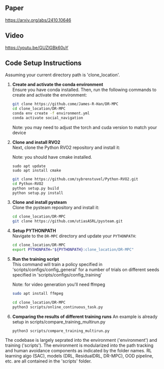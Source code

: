 ## Paper
https://arxiv.org/abs/2410.10646
## Video
https://youtu.be/GUZlGBk60uY

## Code Setup Instructions

Assuming your current directory path is 'clone_location'.

1. **Create and activate the conda environment**  
   Ensure you have conda installed. Then, run the following commands to create and activate the environment:

   ```bash
   git clone https://github.come/James-R-Han/DR-MPC
   cd clone_location/DR-MPC
   conda env create -f environment.yml
   conda activate social_navigation
   ```
   Note: you may need to adjust the torch and cuda version to match your device

2. **Clone and install RVO2**  
   Next, clone the Python RVO2 repository and install it:

   Note: you should have cmake installed.
   ```
   sudo apt update
   sudo apt install cmake
   ```

   ```bash
   git clone https://github.com/sybrenstuvel/Python-RVO2.git
   cd Python-RVO2
   python setup.py build
   python setup.py install
   ```

3. **Clone and install pysteam**  
   Clone the pysteam repository and install it:

   ```bash
   cd clone_location/DR-MPC
   git clone https://github.com/utiasASRL/pysteam.git
   ```

4. **Setup PYTHONPATH**  
   Navigate to the `DR-MPC` directory and update your `PYTHONPATH`:

   ```bash
   cd clone_location/DR-MPC
   export PYTHONPATH="${PYTHONPATH}:clone_location/DR-MPC"
   ```

5. **Run the training script**  
   This command will train a policy specified in 'scripts/configs/config_general' for a number of trials on different seeds specified in 'scripts/configs/config_training'

   Note: for video generation you'll need ffmpeg
   ```bash
   sudo apt install ffmpeg
   ```

   ```bash
   cd clone_location/DR-MPC
   python3 scripts/online_continuous_task.py
   ```

6. **Comparing the results of different training runs**
   An example is already setup in scripts/compare_training_multirun.py

   ```bash
   python3 scripts/compare_training_multirun.py
   ```

The codebase is largely seprated into the environment ('environment') and training ('scripts'). The environment is modularized into the path tracking and human avoidance components as indicated by the folder names. RL learning algo (SAC), models (DRL, ResidualDRL, DR-MPC), OOD pipeline, etc. are all contained in the 'scripts' folder.